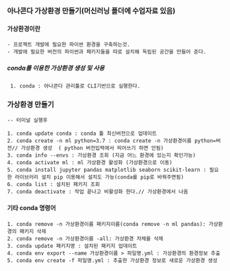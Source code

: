 ### 아나콘다 가상환경 만들기(머신러닝 폴더에 수업자료 있음)

#### 가상환경이란
    - 프로젝트 개발에 필요한 파이썬 환경을 구축하는것.
    - 개발에 필요한 버전의 파이썬과 패키지들을 따로 설치해 독립된 공간을 만들어 준다.

##### conda를 이용한 가상환경 생성 및 사용
     1. conda : 아나콘다 관리툴로 CLI기반으로 실행한다.

### 가상환경 만들기
    -- 터미널 실행후
    
    1. conda update conda : conda 툴 최신버전으로 업데이트
    2. conda create -n ml python=3.7 : conda create -n 가상환경이름 python=버전// 가상환경 생성  ( python 버전입력에서 띄어쓰기 하면 안됨)
    3. conda info --envs : 가상환경 조회 (지금 어느 환경에 있는지 확인가능)
    4. conda activate ml : ml 가상환경 활성화 (가상환경으로 이동)
    5. conda install jupyter pandas matplotlib seaborn scikit-learn : 필요한 라이브러리 설치 pip 이용해서 설치도 가능(conda를 pip로 바꿔주면됨)
    6. conda list : 설치된 패키지 조회
    7. conda deactivate : 작업 끝나고 비활성화 한다.// 가상환경에서 나옴

#### 기타 conda 명령어
    1. conda remove -n 가상환경이름 패키지이름(conda remove -n ml pandas): 가상환경의 패키지 삭제
    2. conda remove -n 가상환경이름 -all: 가상환경 자체를 삭제
    3. conda update 패키지명 : 설치된 패키지 업데이트
    4. conda env export --name 가상환경이름 > 파일명.yml : 가상환경의 환경정보 추출
    5. conda env create -f 파일명.yml : 추출한 가상환경 정보로 새로운 가상환경 생성

